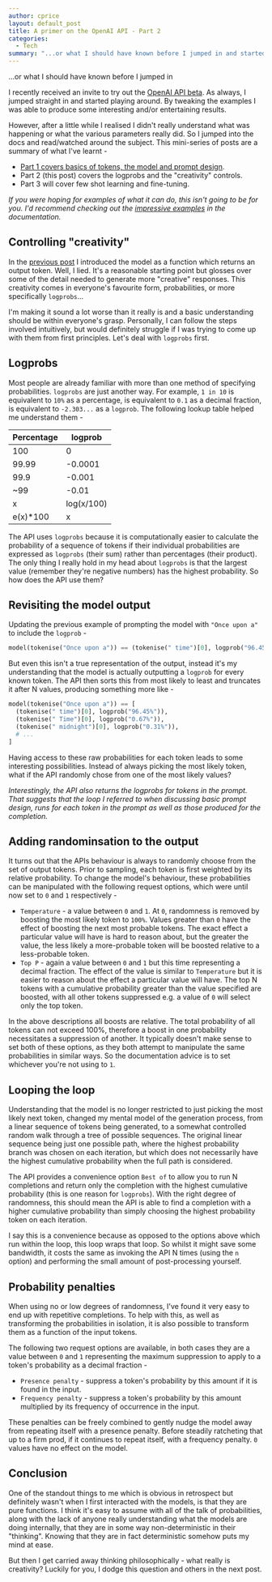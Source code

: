 ```yaml
---
author: cprice
layout: default_post
title: A primer on the OpenAI API - Part 2
categories:
  - Tech
summary: "...or what I should have known before I jumped in and started playing around. In this post I cover logprobs and the \"creativity\" controls."
---
```

...or what I should have known before I jumped in

I recently received an invite to try out the [OpenAI API beta](https://beta.openai.com/). As always, I jumped straight in and started playing around. By tweaking the examples I was able to produce some interesting and/or entertaining results. 

However, after a little while I realised I didn't really understand what was happening or what the various parameters really did. So I jumped into the docs and read/watched around the subject. This mini-series of posts are a summary of what I've learnt -

* [Part 1 covers basics of tokens, the model and prompt design](../../08/31/a-primer-on-the-openai-api-1.html).
* Part 2 (this post) covers the logprobs and the "creativity" controls. 
* Part 3 will cover few shot learning and fine-tuning.

*If you were hoping for examples of what it can do, this isn't going to be for you. I'd recommend checking out the [impressive examples](https://beta.openai.com/examples) in the documentation.*

## Controlling "creativity"

In the [previous post](../../08/31/a-primer-on-the-openai-api-1.html) I introduced the model as a function which returns an output token. Well, I lied. It's a reasonable starting point but glosses over some of the detail needed to generate more "creative" responses. This creativity comes in everyone's favourite form, probabilities, or more specifically `logprobs`...

I'm making it sound a lot worse than it really is and a basic understanding should be within everyone's grasp. Personally, I can follow the steps involved intuitively, but would definitely struggle if I was trying to come up with them from first principles. Let's deal with `logprobs` first.

## Logprobs

Most people are already familiar with more than one method of specifying probabilities. `logprobs` are just another way. For example, `1 in 10` is equivalent to `10%` as a percentage, is equivalent to `0.1` as a decimal fraction, is equivalent to `-2.303...` as a `logprob`. The following lookup table helped me understand them -

| Percentage |    logprob |
|------------|------------|
| 100        |     0      |
|  99.99     |    -0.0001 |
|  99.9      |    -0.001  |
|  ~99       |    -0.01   |
|      x     | log(x/100) |
|  e(x)*100  |     x      |

The API uses `logprobs` because it is computationally easier to calculate the probability of a sequence of tokens if their individual probabilities are expressed as `logprobs` (their sum) rather than percentages (their product). The only thing I really hold in my head about `logprobs` is that the largest value (remember they're negative numbers) has the highest probability. So how does the API use them?

## Revisiting the model output

Updating the previous example of prompting the model with `"Once upon a"` to include the `logprob` -

~~~python
model(tokenise("Once upon a")) == (tokenise(" time")[0], logprob("96.45%"))
~~~

But even this isn't a true representation of the output, instead it's my understanding that the model is actually outputting a `logprob` for every known token. The API then sorts this from most likely to least and truncates it after N values, producing something more like -

~~~python
model(tokenise("Once upon a")) == [
  (tokenise(" time")[0], logprob("96.45%")),
  (tokenise(" Time")[0], logprob("0.67%")),
  (tokenise(" midnight")[0], logprob("0.31%")),
  # ...
]
~~~

Having access to these raw probabilities for each token leads to some interesting possibilities. Instead of always picking the most likely token, what if the API randomly chose from one of the most likely values? 

*Interestingly, the API also returns the logprobs for tokens in the prompt. That suggests that the loop I referred to when discussing basic prompt design, runs for each token in the prompt as well as those produced for the completion.*

## Adding randominsation to the output

It turns out that the APIs behaviour is always to randomly choose from the set of output tokens. Prior to sampling, each token is first weighted by its relative probability. To change the model's behaviour, these probabilities can be manipulated with the following request options, which were until now set to `0` and `1` respectively -

* `Temperature` - a value between `0` and `1`. At `0`, randomness is removed by boosting the most likely token to `100%`. Values greater than `0` have the effect of boosting the next most probable tokens. The exact effect a particular value will have is hard to reason about, but the greater the value, the less likely a more-probable token will be boosted relative to a less-probable token.
* `Top P` - again a value between `0` and `1` but this time representing a decimal fraction. The effect of the value is similar to `Temperature` but it is easier to reason about the effect a particular value will have. The top N tokens with a cumulative probability greater than the value specified are boosted, with all other tokens suppressed e.g. a value of `0` will select only the top token.

In the above descriptions all boosts are relative. The total probability of all tokens can not exceed 100%, therefore a boost in one probability necessitates a suppression of another. It typically doesn't make sense to set both of these options, as they both attempt to manipulate the same probabilities in similar ways. So the documentation advice is to set whichever you're not using to `1`.

## Looping the loop

Understanding that the model is no longer restricted to just picking the most likely next token, changed my mental model of the generation process, from a linear sequence of tokens being generated, to a somewhat controlled random walk through a tree of possible sequences. The original linear sequence being just one possible path, where the highest probability branch was chosen on each iteration, but which does not necessarily have the highest cumulative probability when the full path is considered.

The API provides a convenience option `Best of` to allow you to run N completions and return only the completion with the highest cumulative probability (this is one reason for `logprobs`). With the right degree of randomness, this should mean the API is able to find a completion with a higher cumulative probability than simply choosing the highest probability token on each iteration.

I say this is a convenience because as opposed to the options above which run within the loop, this loop wraps that loop. So whilst it might save some bandwidth, it costs the same as invoking the API N times (using the `n` option) and performing the small amount of post-processing yourself.

## Probability penalties

When using no or low degrees of randomness, I've found it very easy to end up with repetitive completions. To help with this, as well as transforming the probabilities in isolation, it is also possible to transform them as a function of the input tokens.

The following two request options are available, in both cases they are a value between `0` and `1` representing the maximum suppression to apply to a token's probability as a decimal fraction -

* `Presence penalty` - suppress a token's probability by this amount if it is found in the input.
* `Frequency penalty` - suppress a token's probability by this amount multiplied by its frequency of occurrence in the input.

These penalties can be freely combined to gently nudge the model away from repeating itself with a presence penalty. Before steadily ratcheting that up to a firm prod, if it continues to repeat itself, with a frequency penalty. `0` values have no effect on the model.

## Conclusion

One of the standout things to me which is obvious in retrospect but definitely wasn't when I first interacted with the models, is that they are pure functions. I think it's easy to assume with all of the talk of probabilities, along with the lack of anyone really understanding what the models are doing internally, that they are in some way non-deterministic in their "thinking". Knowing that they are in fact deterministic somehow puts my mind at ease. 

But then I get carried away thinking philosophically - what really is creativity? Luckily for you, I dodge this question and others in the next post.